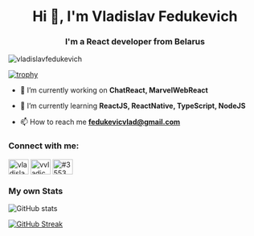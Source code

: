 <h1 align="center">Hi 👋, I'm Vladislav Fedukevich</h1>
<h3 align="center">I'm a React developer from Belarus</h3>

<p align="left"> <img src="https://komarev.com/ghpvc/?username=vladislavfedukevich&label=Profile%20views&color=0e75b6&style=flat" alt="vladislavfedukevich" /> </p>

[![trophy](https://github-profile-trophy.vercel.app/?username=VladislavFedukevich&theme=onedark)](https://github.com/VladislavFedukevich/github-profile-trophy)

- 🔭 I’m currently working on **ChatReact, MarvelWebReact**

- 🌱 I’m currently learning **ReactJS, ReactNative, TypeScript, NodeJS**

- 📫 How to reach me **fedukevicvlad@gmail.com**

<h3 align="left">Connect with me:</h3>
<p align="left">
<a href="https://linkedin.com/in/vladislavfedukevich" target="blank"><img align="center" src="https://raw.githubusercontent.com/rahuldkjain/github-profile-readme-generator/master/src/images/icons/Social/linked-in-alt.svg" alt="vladislavfedukevich" height="30" width="40" /></a>
<a href="https://instagram.com/vvladichhh" target="blank"><img align="center" src="https://raw.githubusercontent.com/rahuldkjain/github-profile-readme-generator/master/src/images/icons/Social/instagram.svg" alt="vvladichhh" height="30" width="40" /></a>
<a href="https://discord.gg/#3553" target="blank"><img align="center" src="https://raw.githubusercontent.com/rahuldkjain/github-profile-readme-generator/master/src/images/icons/Social/discord.svg" alt="#3553" height="30" width="40" /></a>
</p>

<h3 align="left">My own Stats</h3>

![GitHub stats](https://github-readme-stats.vercel.app/api?username=VladislavFedukevich&show_icons=true&theme=onedark)
  
[![GitHub Streak](https://streak-stats.demolab.com?user=VladislavFedukevich&theme=onedark)](https://git.io/streak-stats)
